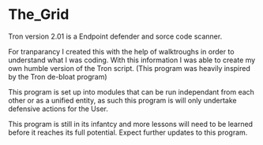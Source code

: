 # The_Grid
Tron version 2.01 is a Endpoint defender and sorce code scanner.

For tranparancy I created this with the help of walktroughs in order to understand what I was coding. With this information I was able to create my own humble version of the Tron script.
(This program was heavily inspired by the Tron de-bloat program)

This program is set up into modules that can be run independant from each other or as a unified entity, as such this program is will only undertake defensive actions for the User.

This program is still in its infantcy and more lessons will need to be learned before it reaches its full potential.
Expect further updates to this program.
